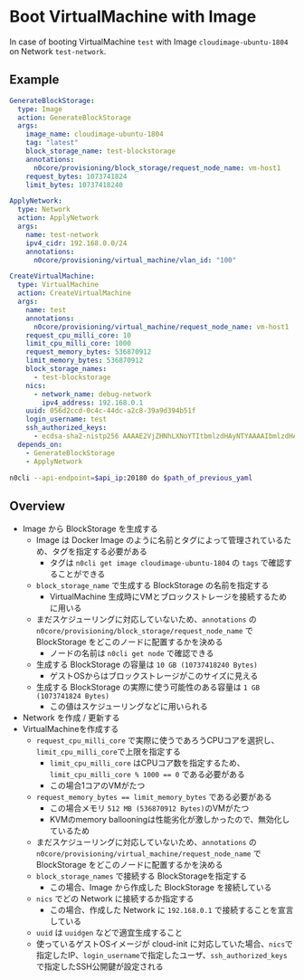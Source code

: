 # Boot VirtualMachine with Image

In case of booting VirtualMachine `test` with Image `cloudimage-ubuntu-1804` on Network `test-network`.

## Example

```yaml
GenerateBlockStorage:
  type: Image
  action: GenerateBlockStorage
  args:
    image_name: cloudimage-ubuntu-1804
    tag: "latest"
    block_storage_name: test-blockstorage
    annotations:
      n0core/provisioning/block_storage/request_node_name: vm-host1
    request_bytes: 1073741824
    limit_bytes: 10737418240

ApplyNetwork:
  type: Network
  action: ApplyNetwork
  args:
    name: test-network
    ipv4_cidr: 192.168.0.0/24
    annotations:
      n0core/provisioning/virtual_machine/vlan_id: "100"

CreateVirtualMachine:
  type: VirtualMachine
  action: CreateVirtualMachine
  args:
    name: test
    annotations:
      n0core/provisioning/virtual_machine/request_node_name: vm-host1
    request_cpu_milli_core: 10
    limit_cpu_milli_core: 1000
    request_memory_bytes: 536870912
    limit_memory_bytes: 536870912
    block_storage_names:
      - test-blockstorage
    nics:
      - network_name: debug-network
        ipv4_address: 192.168.0.1
    uuid: 056d2ccd-0c4c-44dc-a2c8-39a9d394b51f
    login_username: test
    ssh_authorized_keys:
      - ecdsa-sha2-nistp256 AAAAE2VjZHNhLXNoYTItbmlzdHAyNTYAAAAIbmlzdHAyNTYAAABBBITowPn2Ol1eCvXN5XV+Lb6jfXzgDbXyEdtayadDUJtFrcN2m2mjC1B20VBAoJcZtSYkmjrllS06Q26Te5sTYvE= testkey
  depends_on:
    - GenerateBlockStorage
    - ApplyNetwork
```

```sh
n0cli --api-endpoint=$api_ip:20180 do $path_of_previous_yaml
```


## Overview

- Image から BlockStorage を生成する
    - Image は Docker Image のように名前とタグによって管理されているため、タグを指定する必要がある
        - タグは `n0cli get image cloudimage-ubuntu-1804` の `tags` で確認することができる
    - `block_storage_name` で生成する BlockStorage の名前を指定する
        - VirtualMachine 生成時にVMとブロックストレージを接続するために用いる
    - まだスケジューリングに対応していないため、`annotations` の `n0core/provisioning/block_storage/request_node_name` で BlockStorage をどこのノードに配置するかを決める
        - ノードの名前は `n0cli get node` で確認できる
    - 生成する BlockStorage の容量は `10 GB (10737418240 Bytes)`
        - ゲストOSからはブロックストレージがこのサイズに見える
    - 生成する BlockStorage の実際に使う可能性のある容量は `1 GB (1073741824 Bytes)`
        - この値はスケジューリングなどに用いられる
- Network を作成 / 更新する
- VirtualMachineを作成する
    - `request_cpu_milli_core` で実際に使うであろうCPUコアを選択し、`limit_cpu_milli_core`で上限を指定する
        - `limit_cpu_milli_core` はCPUコア数を指定するため、 `limit_cpu_milli_core % 1000 == 0` である必要がある
        - この場合1コアのVMがたつ
    - `request_memory_bytes == limit_memory_bytes` である必要がある
        - この場合メモリ `512 MB (536870912 Bytes)`のVMがたつ
        - KVMのmemory ballooningは性能劣化が激しかったので、無効化しているため
    - まだスケジューリングに対応していないため、`annotations` の `n0core/provisioning/virtual_machine/request_node_name` で BlockStorage をどこのノードに配置するかを決める
    - `block_storage_names` で接続する BlockStorageを指定する
        - この場合、Image から作成した BlockStorage を接続している
    - `nics` でどの Network に接続するか指定する
        - この場合、作成した Network に `192.168.0.1` で接続することを宣言している
    - `uuid` は `uuidgen` などで適宜生成すること
    - 使っているゲストOSイメージが cloud-init に対応していた場合、`nics`で指定したIP、`login_username`で指定したユーザ、`ssh_authorized_keys`で指定したSSH公開鍵が設定される
